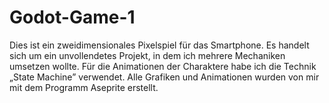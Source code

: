 # Godot-Game-1

Dies ist ein zweidimensionales Pixelspiel für das Smartphone. Es handelt sich um ein unvollendetes Projekt, in dem ich mehrere Mechaniken umsetzen wollte. Für die Animationen der Charaktere habe ich die Technik „State Machine” verwendet. Alle Grafiken und Animationen wurden von mir mit dem Programm Aseprite erstellt. 
